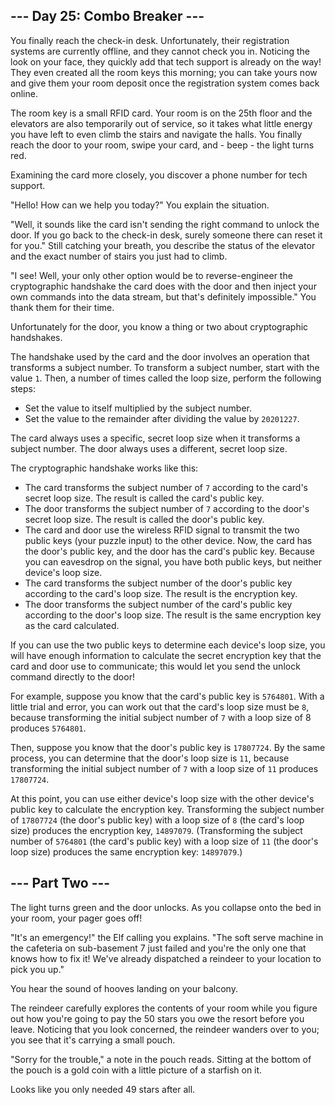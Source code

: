 ## --- Day 25: Combo Breaker ---

You finally reach the check-in desk. Unfortunately, their registration systems are currently offline, and they cannot check you in. Noticing the look on your face, they quickly add that tech support is already on the way! They even created all the room keys this morning; you can take yours now and give them your room deposit once the registration system comes back online.

The room key is a small RFID card. Your room is on the 25th floor and the elevators are also temporarily out of service, so it takes what little energy you have left to even climb the stairs and navigate the halls. You finally reach the door to your room, swipe your card, and - beep - the light turns red.

Examining the card more closely, you discover a phone number for tech support.

"Hello! How can we help you today?" You explain the situation.

"Well, it sounds like the card isn't sending the right command to unlock the door. If you go back to the check-in desk, surely someone there can reset it for you." Still catching your breath, you describe the status of the elevator and the exact number of stairs you just had to climb.

"I see! Well, your only other option would be to reverse-engineer the cryptographic handshake the card does with the door and then inject your own commands into the data stream, but that's definitely impossible." You thank them for their time.

Unfortunately for the door, you know a thing or two about cryptographic handshakes.

The handshake used by the card and the door involves an operation that transforms a subject number. To transform a subject number, start with the value `1`. Then, a number of times called the loop size, perform the following steps:

   - Set the value to itself multiplied by the subject number.
   - Set the value to the remainder after dividing the value by `20201227`.

The card always uses a specific, secret loop size when it transforms a subject number. The door always uses a different, secret loop size.

The cryptographic handshake works like this:

   - The card transforms the subject number of `7` according to the card's secret loop size. The result is called the card's public key.
   - The door transforms the subject number of `7` according to the door's secret loop size. The result is called the door's public key.
   - The card and door use the wireless RFID signal to transmit the two public keys (your puzzle input) to the other device. Now, the card has the door's public key, and the door has the card's public key. Because you can eavesdrop on the signal, you have both public keys, but neither device's loop size.
   - The card transforms the subject number of the door's public key according to the card's loop size. The result is the encryption key.
   - The door transforms the subject number of the card's public key according to the door's loop size. The result is the same encryption key as the card calculated.

If you can use the two public keys to determine each device's loop size, you will have enough information to calculate the secret encryption key that the card and door use to communicate; this would let you send the unlock command directly to the door!

For example, suppose you know that the card's public key is `5764801`. With a little trial and error, you can work out that the card's loop size must be `8`, because transforming the initial subject number of `7` with a loop size of 8 produces `5764801`.

Then, suppose you know that the door's public key is `17807724`. By the same process, you can determine that the door's loop size is `11`, because transforming the initial subject number of `7` with a loop size of `11` produces `17807724`.

At this point, you can use either device's loop size with the other device's public key to calculate the encryption key. Transforming the subject number of `17807724` (the door's public key) with a loop size of `8` (the card's loop size) produces the encryption key, `14897079`. (Transforming the subject number of `5764801` (the card's public key) with a loop size of `11` (the door's loop size) produces the same encryption key: `14897079`.)

## --- Part Two ---

The light turns green and the door unlocks. As you collapse onto the bed in your room, your pager goes off!

"It's an emergency!" the Elf calling you explains. "The soft serve machine in the cafeteria on sub-basement 7 just failed and you're the only one that knows how to fix it! We've already dispatched a reindeer to your location to pick you up."

You hear the sound of hooves landing on your balcony.

The reindeer carefully explores the contents of your room while you figure out how you're going to pay the 50 stars you owe the resort before you leave. Noticing that you look concerned, the reindeer wanders over to you; you see that it's carrying a small pouch.

"Sorry for the trouble," a note in the pouch reads. Sitting at the bottom of the pouch is a gold coin with a little picture of a starfish on it.

Looks like you only needed 49 stars after all.
